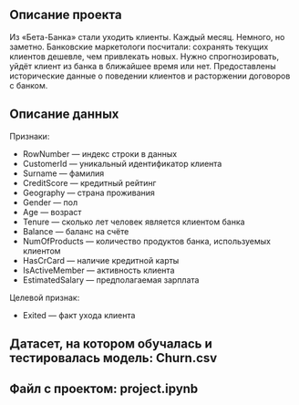 ## Описание проекта
Из «Бета-Банка» стали уходить клиенты. Каждый месяц. Немного, но заметно. 
Банковские маркетологи посчитали: сохранять текущих клиентов дешевле, чем привлекать новых.
Нужно спрогнозировать, уйдёт клиент из банка в ближайшее время или нет. 
Предоставлены исторические данные о поведении клиентов и расторжении договоров с банком. 

## Описание данных
Признаки:
- RowNumber — индекс строки в данных
- CustomerId — уникальный идентификатор клиента
- Surname — фамилия
- CreditScore — кредитный рейтинг
- Geography — страна проживания
- Gender — пол
- Age — возраст
- Tenure — сколько лет человек является клиентом банка
- Balance — баланс на счёте
- NumOfProducts — количество продуктов банка, используемых клиентом
- HasCrCard — наличие кредитной карты
- IsActiveMember — активность клиента
- EstimatedSalary — предполагаемая зарплата

Целевой признак:
- Exited — факт ухода клиента

## Датасет, на котором обучалась и тестировалась модель: Churn.csv
## Файл с проектом: project.ipynb
